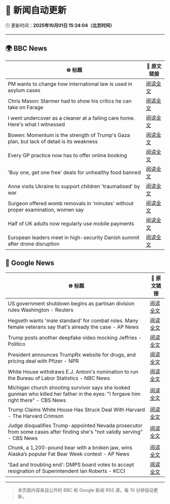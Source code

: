# 🧠 新闻自动更新

🕒 更新时间：**2025年10月01日 15:24:04（北京时间）**

---

## 🌍 BBC News

| 🌐 标题 | 🔗 原文链接 |
|--------|-------------|
| PM wants to change how international law is used in asylum cases | [阅读全文](https://www.bbc.com/news/articles/cd72p30v574o?at_medium=RSS&at_campaign=rss) |
| Chris Mason: Starmer had to show his critics he can take on Farage | [阅读全文](https://www.bbc.com/news/articles/cpw1jwdlz7lo?at_medium=RSS&at_campaign=rss) |
| I went undercover as a cleaner at a failing care home. Here's what I witnessed | [阅读全文](https://www.bbc.com/news/articles/c4g78yj2v2go?at_medium=RSS&at_campaign=rss) |
| Bowen: Momentum is the strength of Trump's Gaza plan, but lack of detail is its weakness | [阅读全文](https://www.bbc.com/news/articles/cn829deeje3o?at_medium=RSS&at_campaign=rss) |
| Every GP practice now has to offer online booking | [阅读全文](https://www.bbc.com/news/articles/cjed4qvzjeyo?at_medium=RSS&at_campaign=rss) |
| 'Buy one, get one free' deals for unhealthy food banned | [阅读全文](https://www.bbc.com/news/articles/c89d54gv44qo?at_medium=RSS&at_campaign=rss) |
| Anne visits Ukraine to support children 'traumatised' by war | [阅读全文](https://www.bbc.com/news/articles/cgrqlrjgd51o?at_medium=RSS&at_campaign=rss) |
| Surgeon offered womb removals in 'minutes' without proper examination, women say | [阅读全文](https://www.bbc.com/news/articles/ckgqr7nnzw1o?at_medium=RSS&at_campaign=rss) |
| Half of UK adults now regularly use mobile payments | [阅读全文](https://www.bbc.com/news/articles/c2ejvld0ypyo?at_medium=RSS&at_campaign=rss) |
| European leaders meet in high-security Danish summit after drone disruption | [阅读全文](https://www.bbc.com/news/articles/cp8jdene16ro?at_medium=RSS&at_campaign=rss) |

## 📰 Google News

| 🌐 标题 | 🔗 原文链接 |
|--------|-------------|
| US government shutdown begins as partisan division rules Washington - Reuters | [阅读全文](https://news.google.com/rss/articles/CBMivAFBVV95cUxOeW9qaDFZTEEteFhTQTNtcFF5eUhjT08tc1JKNTZrR1hJNFpZcUpNN01aWko4cTMtTG45di0xSjFxYjEtay1ESWl6VGdFdmtla2JaT0RUQURrQlp0bTdvc215d3FBNGRCQWcyNDZYYWltV2xUdFdMLW5GM2szRHV6b3lQeDBUaEp2VjFVZ0tENnB5SUEtdmoyZ0ZxVWk1UHJNMzN2U3ZFcDBqZFBrLTJzZmtYMkQ4N0J6d0h0cw?oc=5) |
| Hegseth wants 'male standard' for combat roles. Many female veterans say that's already the case - AP News | [阅读全文](https://news.google.com/rss/articles/CBMipgFBVV95cUxOUEFxbENTMFVMNmthS3hTSXVtMkdJX284dFVBX3BkSFY2NVdOSVNhUGlncHZjU2o1VXQzd1hjS2szbDVUTl84Nk5uNE0wT0RzVUtzdWRaOW5fU1d4WDcyV0piNWhwSklRbUNPeVJTRlBHYVRZRE1vbE54ajYzWXVYb2NtbzdGSkV3b0RxUWlTOTcza1oydlVQWTRvazNRa0lGQnd6ZnJ3?oc=5) |
| Trump posts another deepfake video mocking Jeffries - Politico | [阅读全文](https://news.google.com/rss/articles/CBMimwFBVV95cUxPVUg1cTA4OFVlVGVVMk40eGRydnlyZVlzZEplTDE5VWU1VGVBSXpVVWI1RmNlQ3BnSFNfeVpsNkRFdjVvRi1SSFpNdl8zelh6V1E4UU03U0NmSnBHbFdiX3A5LW9tal9idjNFTllEX3ZMSHhDaV9EM3RWMjdCSDFZWGN0a25ZQ2pGa2R3bTQ3djBVOWVrNzdzZW1OSQ?oc=5) |
| President announces TrumpRx website for drugs, and pricing deal with Pfizer - NPR | [阅读全文](https://news.google.com/rss/articles/CBMinwFBVV95cUxQVEZ4aVRhUTRIUmpaWlUyOWRPZ0N3NGFZQUxnb041dWsyc3JyazBjQjduY1pfU2cyZUYzNWFvUERLdUpUelUtRGtYX2VyYnYxd3VlM1VRcnpyckhtaFloUzczZklXRkpNVWhjU3hLRUxSeWsxenRwNTBzMnhDbzFTNTdrOUVpajV4d2M5Y0pLTkRYYi1iVE45SDJDSUJKbkE?oc=5) |
| White House withdraws E.J. Antoni's nomination to run the Bureau of Labor Statistics - NBC News | [阅读全文](https://news.google.com/rss/articles/CBMipwFBVV95cUxNY0ZSZmRCRlBlUVBlMTVTa185WEtoNHpVZkl6dDFwcVgwM0lubkhjVjhleTMybTlWTHIxZDZWNzNfVlBFa2hZVklwd0xpcUNuY011X3BoOHo4UWdxVEF6SGROLVdfelk0dnVsbnlBWlZDdmdzaXA3VjJDdUFDaF9qd0gxQW9DT0dJRTkyR0JMZHdnSFRDUU9sV3o1dXlZV3J2TDBpTkEwQdIBVkFVX3lxTE4wWjdVcUZEdWRLWkg1REN5bmt3b0tJLXhxSU5fWUxZeXpwNFBFa0lWN09WcXFTTkZPcmtrSUdhZlM4Z3FSM0RFZWtzRkt5amxjSDB2aUtB?oc=5) |
| Michigan church shooting survivor says she looked gunman who killed her father in the eyes: "I forgave him right there" - CBS News | [阅读全文](https://news.google.com/rss/articles/CBMiekFVX3lxTFBWVk1UWVpjcVMxMDk0bUJrcG5ZSW0wVWVOSExWYjVFVzREX0VqUnpUd3J3dDBrb29fV3lFRVpMRTVuQVJQNFBSNFRuTkhTMEFFMEVWSUxyT0lrNVU3b1N0R001SE1oZXBrME93Y3ZLTGRHdkxOTTVaWlNR0gF_QVVfeXFMTWpoNm5BUTdNZEdQT21tZjJqMGxLeVFUNUVoMVU4SlBSMWw0TlFIR3hBamJNQnY0aTJVNGlEZUNsMXl6WFI1cVVHaFNzMmZKR0VNcVlDbFg0anRPejdxM29MMjVQc2duT2Q5cGtUa3lZUHZaMnYzcHZrTjI4UEtXYw?oc=5) |
| Trump Claims White House Has Struck Deal With Harvard - The Harvard Crimson | [阅读全文](https://news.google.com/rss/articles/CBMieEFVX3lxTE5WT0hQMFZRWERQZGRnc0M2dGN1Ynhyc1VtX3JZTEM4aFpScko4Yk93Z25xRnZYcjZ2RUY1dnRCZTl4VW1YUzY4b1J0STd4NUxnd0NRT3c0R3JMWjhpRWtfVW9Ub1lLamUwT2dGeFJXUDN5aHBoenJCdQ?oc=5) |
| Judge disqualifies Trump-appointed Nevada prosecutor from some cases after finding she's "not validly serving" - CBS News | [阅读全文](https://news.google.com/rss/articles/CBMihgFBVV95cUxOM0p0LTFvbTFaandQU0VsR09kNzNkckFPcHdCQ1h3dmZkbWNzZ1pZMk1JSWl1OTBkWWhmVHNTc1ZHMGZNazFHOERLMElhZUFCc3dRa2MwejZSUTMtZVV4STh4WEFMZndHbmtPU29iV1Rob0VLMENxakFOS0Z2TTlHd1pMQ1A2d9IBiwFBVV95cUxPcENManQ5UEdJLXR3THdXbV8yRnZYSHBhTFFqZjBXWENQT3Jjb25obkdnS2hBTjVFc1dfWUp3NDFydWV5dDJHM2dacWQxaDV4RjBuYWkwVXZXX0h1ZFU3ZEtsa0tJaUNBU3N0LXh3LWVVRWhfa0Fqd05RaDRtcEFINUlUQUVjS1dNN3Y4?oc=5) |
| Chunk, a 1,200-pound bear with a broken jaw, wins Alaska’s popular Fat Bear Week contest - AP News | [阅读全文](https://news.google.com/rss/articles/CBMinAFBVV95cUxPZ094VXlETTNYWHNwN3lyaWZScnZURG91U3JKeTNxc2tjcUg2OTZ3eklnb0NTb3ZYQkZwSnI0ZjlkRWNIOWhndEg0MUNoQVZPUld3ZUl3OFQ5Vko2STdQT1NPSm5EbHVhY0VjZDNtRkpzZUp0X01rdW9raFpTNmp0T1ZlTWdrMU5PQWJ0RDkyVEFSOGpiYlltZ1hoS1g?oc=5) |
| 'Sad and troubling end': DMPS board votes to accept resignation of Superintendent Ian Roberts - KCCI | [阅读全文](https://news.google.com/rss/articles/CBMitAFBVV95cUxNMDlKTEh2TWhFNGQ1UDdSOG5WU0ZwcWdZeGVhNWs4bTNQMmNLUXVDbXl2S0t3WnNJNGh6ZFNyWW9ZR0NTSFc4RzlXbHRYZkY1emJsdEtkdnB4bFd1TW9hYzlKcC1GbkF5RlRNNi14VTV3ZzZhQ2N2WWcwWDNUZF9DRVdRTUZGLTg3UWlBVHZPM0ZWNnhvb3RPVTZnWlgtSmVDVFgzd2VQMHhSemVsMkhmX3FBUG8?oc=5) |

---
> 本页面内容来自公开的 BBC 和 Google 新闻 RSS 源，每 10 分钟自动更新。